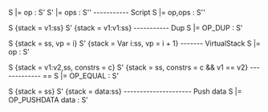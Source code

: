 S |= op : S'
S' |= ops : S''
----------- Script
S |= op,ops : S''


S {stack = v1:ss}
S' {stack = v1:v1:ss}
----------- Dup
S |= OP_DUP : S'


S {stack = ss,
   vp = i}
S' {stack = Var i:ss,
    vp = i + 1}
------- VirtualStack
S |= op : S'


S {stack = v1:v2,ss,
   constrs = c}
S' {stack = ss,
    constrs = c && v1 == v2}
------------- ==
S |= OP_EQUAL : S'


S {stack = ss}
S' {stack = data:ss}
--------------------- Push data
S |= OP_PUSHDATA data : S'
